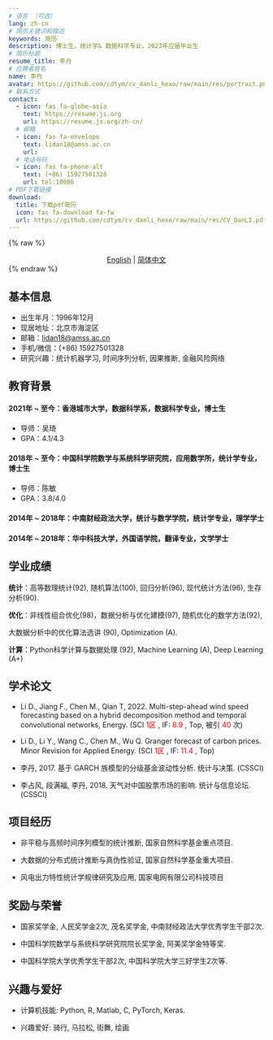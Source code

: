 ```yaml
---
# 语言 （可选）
lang: zh-cn
# 网页关键词和描述
keywords: 简历
description: 博士生，统计学& 数据科学专业，2023年应届毕业⽣
# 简历标题
resume_title: 李丹
# 应聘者姓名
name: 李丹
avatar: https://github.com/cdtym/cv_danli_hexo/raw/main/res/portrait.png
# 联系方式
contact:
  - icon: fas fa-globe-asia
    text: https://resume.js.org
    url: https://resume.js.org/zh-cn/
  # 邮箱
  - icon: fas fa-envelope
    text: lidan18@amss.ac.cn
    url:
  # 电话号码
  - icon: fas fa-phone-alt
    text: (+86) 15927501328
    url: tel:10086
# PDF下载链接
download:
  title: 下载pdf简历
  icon: fas fa-download fa-fw
  url: https://github.com/cdtym/cv_danli_hexo/raw/main/res/CV_DanLI.pdf
---
```


{% raw %}

<center>
<a href='/'>English</a> | <a href='/zh-cn/'>简体中文</a>
</center>
{% endraw %}

## <i class="fas fa-flag"></i> 基本信息

- 出生年月：1996年12⽉
- 现居地址：北京市海淀区
- 邮箱：[lidan18@amss.ac.cn](mailto:lidan18@amss.ac.cn)
- 手机/微信：(+86) 15927501328
- 研究兴趣：统计机器学习, 时间序列分析, 因果推断, ⾦融风险⽹络

## <i class="fas fa-user-graduate"></i> 教育背景

#### 2021年 ~ 至今：香港城市大学，数据科学系，数据科学专业，博士生

- 导师：吴琦
- GPA：4.1/4.3

#### 2018年 ~ 至今：中国科学院数学与系统科学研究院，应用数学所，统计学专业，博士生

- 导师：陈敏
- GPA：3.8/4.0

#### 2014年 ~ 2018年：中南财经政法大学，统计与数学学院，统计学专业，理学学士

#### 2014年 ~ 2018年：华中科技大学，外国语学院，翻译专业，文学学士

## <i class="fas fa-book-open"></i>学业成绩

**统计**：⾼等数理统计(92), 随机算法(100), 回归分析(96), 现代统计⽅法(96), ⽣存分析(90).

**优化**：⾮线性组合优化(98)，数据分析与优化建模(97), 随机优化的数学⽅法(92),

⼤数据分析中的优化算法选讲 (90), Optimization (A).

**计算**：Python科学计算与数据处理 (92), Machine Learning (A), Deep Learning (A+)

## <i class="fas fa-scroll"></i> 学术论文

- Li D., Jiang F., Chen M., Qian T, 2022. Multi-step-ahead wind speed forecasting based on a hybrid decomposition method and temporal convolutional networks, Energy. (SCI <font color='red'> 1区 </font>, IF: <font color='red'> 8.9 </font>, Top, 被引<font color='red'> 40 </font>次)

- Li D., Li Y., Wang C., Chen M., Wu Q. Granger forecast of carbon prices. Minor Revision for Applied Energy. (SCI <font color='red'> 1区 </font>, IF: <font color='red'> 11.4 </font>, Top)

- 李丹, 2017. 基于 GARCH 族模型的分级基⾦波动性分析. 统计与决策. (CSSCI)

- 李占风, 段满福, 李丹, 2018. 天⽓对中国股票市场的影响. 统计与信息论坛. (CSSCI)

## <i class="fas fa-user-tie"></i> 项目经历

- ⾮平稳与⾼频时间序列模型的统计推断, 国家⾃然科学基⾦重点项⽬.

- ⼤数据的分布式统计推断与真伪性验证, 国家⾃然科学基⾦重⼤项⽬.

- 风电出⼒特性统计学规律研究及应⽤, 国家电⽹有限公司科技项⽬

## <i class="fas fa-award"></i> 奖励与荣誉

- 国家奖学⾦, ⼈民奖学⾦2次, 茂名奖学⾦, 中南财经政法⼤学优秀学⽣⼲部2次.

- 中国科学院数学与系统科学研究院院长奖学⾦, 阿美奖学⾦特等奖.

- 中国科学院⼤学优秀学⽣⼲部2次, 中国科学院⼤学三好学⽣2次等.

## <i class="fas fa-camera"></i>  兴趣与爱好

- 计算机技能: Python, R, Matlab, C, PyTorch, Keras.

- 兴趣爱好: 骑⾏, 马拉松, 街舞, 绘画


